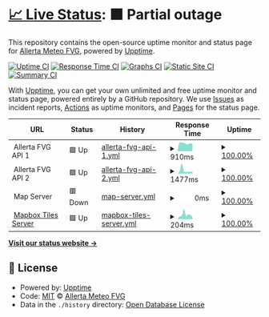 # [📈 Live Status](https://allertafvg.eu.org): <!--live status--> **🟧 Partial outage**

This repository contains the open-source uptime monitor and status page for [Allerta Meteo FVG](https://allertafvg.eu.org), powered by [Upptime](https://github.com/upptime/upptime).

[![Uptime CI](https://github.com/allertafvg/status/workflows/Uptime%20CI/badge.svg)](https://github.com/upptime/upptime/actions?query=workflow%3A%22Uptime+CI%22)
[![Response Time CI](https://github.com/allertafvg/status/workflows/Response%20Time%20CI/badge.svg)](https://github.com/upptime/upptime/actions?query=workflow%3A%22Response+Time+CI%22)
[![Graphs CI](https://github.com/allertafvg/status/workflows/Graphs%20CI/badge.svg)](https://github.com/upptime/upptime/actions?query=workflow%3A%22Graphs+CI%22)
[![Static Site CI](https://github.com/allertafvg/status/workflows/Static%20Site%20CI/badge.svg)](https://github.com/upptime/upptime/actions?query=workflow%3A%22Static+Site+CI%22)
[![Summary CI](https://github.com/allertafvg/status/workflows/Summary%20CI/badge.svg)](https://github.com/upptime/upptime/actions?query=workflow%3A%22Summary+CI%22)

With [Upptime](https://upptime.js.org), you can get your own unlimited and free uptime monitor and status page, powered entirely by a GitHub repository. We use [Issues](https://github.com/allertafvg/status/issues) as incident reports, [Actions](https://github.com/allertafvg/status/actions) as uptime monitors, and [Pages](https://allertafvg.eu.org) for the status page.

<!--start: status pages-->
<!-- This summary is generated by Upptime (https://github.com/upptime/upptime) -->
<!-- Do not edit this manually, your changes will be overwritten -->
<!-- prettier-ignore -->
| URL | Status | History | Response Time | Uptime |
| --- | ------ | ------- | ------------- | ------ |
| <img alt="" src="https://favicons.githubusercontent.com/null" height="13"> Allerta FVG API 1 | 🟩 Up | [allerta-fvg-api-1.yml](https://github.com/allertafvg/status/commits/HEAD/history/allerta-fvg-api-1.yml) | <details><summary><img alt="Response time graph" src="./graphs/allerta-fvg-api-1/response-time-week.png" height="20"> 910ms</summary><br><a href="https://status.allertafvg.eu.org/history/allerta-fvg-api-1"><img alt="Response time 921" src="https://img.shields.io/endpoint?url=https%3A%2F%2Fraw.githubusercontent.com%2Fallertafvg%2Fstatus%2FHEAD%2Fapi%2Fallerta-fvg-api-1%2Fresponse-time.json"></a><br><a href="https://status.allertafvg.eu.org/history/allerta-fvg-api-1"><img alt="24-hour response time 791" src="https://img.shields.io/endpoint?url=https%3A%2F%2Fraw.githubusercontent.com%2Fallertafvg%2Fstatus%2FHEAD%2Fapi%2Fallerta-fvg-api-1%2Fresponse-time-day.json"></a><br><a href="https://status.allertafvg.eu.org/history/allerta-fvg-api-1"><img alt="7-day response time 910" src="https://img.shields.io/endpoint?url=https%3A%2F%2Fraw.githubusercontent.com%2Fallertafvg%2Fstatus%2FHEAD%2Fapi%2Fallerta-fvg-api-1%2Fresponse-time-week.json"></a><br><a href="https://status.allertafvg.eu.org/history/allerta-fvg-api-1"><img alt="30-day response time 915" src="https://img.shields.io/endpoint?url=https%3A%2F%2Fraw.githubusercontent.com%2Fallertafvg%2Fstatus%2FHEAD%2Fapi%2Fallerta-fvg-api-1%2Fresponse-time-month.json"></a><br><a href="https://status.allertafvg.eu.org/history/allerta-fvg-api-1"><img alt="1-year response time 842" src="https://img.shields.io/endpoint?url=https%3A%2F%2Fraw.githubusercontent.com%2Fallertafvg%2Fstatus%2FHEAD%2Fapi%2Fallerta-fvg-api-1%2Fresponse-time-year.json"></a></details> | <details><summary><a href="https://status.allertafvg.eu.org/history/allerta-fvg-api-1">100.00%</a></summary><a href="https://status.allertafvg.eu.org/history/allerta-fvg-api-1"><img alt="All-time uptime 100.00%" src="https://img.shields.io/endpoint?url=https%3A%2F%2Fraw.githubusercontent.com%2Fallertafvg%2Fstatus%2FHEAD%2Fapi%2Fallerta-fvg-api-1%2Fuptime.json"></a><br><a href="https://status.allertafvg.eu.org/history/allerta-fvg-api-1"><img alt="24-hour uptime 100.00%" src="https://img.shields.io/endpoint?url=https%3A%2F%2Fraw.githubusercontent.com%2Fallertafvg%2Fstatus%2FHEAD%2Fapi%2Fallerta-fvg-api-1%2Fuptime-day.json"></a><br><a href="https://status.allertafvg.eu.org/history/allerta-fvg-api-1"><img alt="7-day uptime 100.00%" src="https://img.shields.io/endpoint?url=https%3A%2F%2Fraw.githubusercontent.com%2Fallertafvg%2Fstatus%2FHEAD%2Fapi%2Fallerta-fvg-api-1%2Fuptime-week.json"></a><br><a href="https://status.allertafvg.eu.org/history/allerta-fvg-api-1"><img alt="30-day uptime 100.00%" src="https://img.shields.io/endpoint?url=https%3A%2F%2Fraw.githubusercontent.com%2Fallertafvg%2Fstatus%2FHEAD%2Fapi%2Fallerta-fvg-api-1%2Fuptime-month.json"></a><br><a href="https://status.allertafvg.eu.org/history/allerta-fvg-api-1"><img alt="1-year uptime 100.00%" src="https://img.shields.io/endpoint?url=https%3A%2F%2Fraw.githubusercontent.com%2Fallertafvg%2Fstatus%2FHEAD%2Fapi%2Fallerta-fvg-api-1%2Fuptime-year.json"></a></details>
| <img alt="" src="https://favicons.githubusercontent.com/null" height="13"> Allerta FVG API 2 | 🟩 Up | [allerta-fvg-api-2.yml](https://github.com/allertafvg/status/commits/HEAD/history/allerta-fvg-api-2.yml) | <details><summary><img alt="Response time graph" src="./graphs/allerta-fvg-api-2/response-time-week.png" height="20"> 1477ms</summary><br><a href="https://status.allertafvg.eu.org/history/allerta-fvg-api-2"><img alt="Response time 1596" src="https://img.shields.io/endpoint?url=https%3A%2F%2Fraw.githubusercontent.com%2Fallertafvg%2Fstatus%2FHEAD%2Fapi%2Fallerta-fvg-api-2%2Fresponse-time.json"></a><br><a href="https://status.allertafvg.eu.org/history/allerta-fvg-api-2"><img alt="24-hour response time 834" src="https://img.shields.io/endpoint?url=https%3A%2F%2Fraw.githubusercontent.com%2Fallertafvg%2Fstatus%2FHEAD%2Fapi%2Fallerta-fvg-api-2%2Fresponse-time-day.json"></a><br><a href="https://status.allertafvg.eu.org/history/allerta-fvg-api-2"><img alt="7-day response time 1477" src="https://img.shields.io/endpoint?url=https%3A%2F%2Fraw.githubusercontent.com%2Fallertafvg%2Fstatus%2FHEAD%2Fapi%2Fallerta-fvg-api-2%2Fresponse-time-week.json"></a><br><a href="https://status.allertafvg.eu.org/history/allerta-fvg-api-2"><img alt="30-day response time 1146" src="https://img.shields.io/endpoint?url=https%3A%2F%2Fraw.githubusercontent.com%2Fallertafvg%2Fstatus%2FHEAD%2Fapi%2Fallerta-fvg-api-2%2Fresponse-time-month.json"></a><br><a href="https://status.allertafvg.eu.org/history/allerta-fvg-api-2"><img alt="1-year response time 1611" src="https://img.shields.io/endpoint?url=https%3A%2F%2Fraw.githubusercontent.com%2Fallertafvg%2Fstatus%2FHEAD%2Fapi%2Fallerta-fvg-api-2%2Fresponse-time-year.json"></a></details> | <details><summary><a href="https://status.allertafvg.eu.org/history/allerta-fvg-api-2">100.00%</a></summary><a href="https://status.allertafvg.eu.org/history/allerta-fvg-api-2"><img alt="All-time uptime 100.00%" src="https://img.shields.io/endpoint?url=https%3A%2F%2Fraw.githubusercontent.com%2Fallertafvg%2Fstatus%2FHEAD%2Fapi%2Fallerta-fvg-api-2%2Fuptime.json"></a><br><a href="https://status.allertafvg.eu.org/history/allerta-fvg-api-2"><img alt="24-hour uptime 100.00%" src="https://img.shields.io/endpoint?url=https%3A%2F%2Fraw.githubusercontent.com%2Fallertafvg%2Fstatus%2FHEAD%2Fapi%2Fallerta-fvg-api-2%2Fuptime-day.json"></a><br><a href="https://status.allertafvg.eu.org/history/allerta-fvg-api-2"><img alt="7-day uptime 100.00%" src="https://img.shields.io/endpoint?url=https%3A%2F%2Fraw.githubusercontent.com%2Fallertafvg%2Fstatus%2FHEAD%2Fapi%2Fallerta-fvg-api-2%2Fuptime-week.json"></a><br><a href="https://status.allertafvg.eu.org/history/allerta-fvg-api-2"><img alt="30-day uptime 100.00%" src="https://img.shields.io/endpoint?url=https%3A%2F%2Fraw.githubusercontent.com%2Fallertafvg%2Fstatus%2FHEAD%2Fapi%2Fallerta-fvg-api-2%2Fuptime-month.json"></a><br><a href="https://status.allertafvg.eu.org/history/allerta-fvg-api-2"><img alt="1-year uptime 100.00%" src="https://img.shields.io/endpoint?url=https%3A%2F%2Fraw.githubusercontent.com%2Fallertafvg%2Fstatus%2FHEAD%2Fapi%2Fallerta-fvg-api-2%2Fuptime-year.json"></a></details>
| <img alt="" src="https://favicons.githubusercontent.com/null" height="13"> Map Server | 🟥 Down | [map-server.yml](https://github.com/allertafvg/status/commits/HEAD/history/map-server.yml) | <details><summary><img alt="Response time graph" src="./graphs/map-server/response-time-week.png" height="20"> 0ms</summary><br><a href="https://status.allertafvg.eu.org/history/map-server"><img alt="Response time 3754" src="https://img.shields.io/endpoint?url=https%3A%2F%2Fraw.githubusercontent.com%2Fallertafvg%2Fstatus%2FHEAD%2Fapi%2Fmap-server%2Fresponse-time.json"></a><br><a href="https://status.allertafvg.eu.org/history/map-server"><img alt="24-hour response time 0" src="https://img.shields.io/endpoint?url=https%3A%2F%2Fraw.githubusercontent.com%2Fallertafvg%2Fstatus%2FHEAD%2Fapi%2Fmap-server%2Fresponse-time-day.json"></a><br><a href="https://status.allertafvg.eu.org/history/map-server"><img alt="7-day response time 0" src="https://img.shields.io/endpoint?url=https%3A%2F%2Fraw.githubusercontent.com%2Fallertafvg%2Fstatus%2FHEAD%2Fapi%2Fmap-server%2Fresponse-time-week.json"></a><br><a href="https://status.allertafvg.eu.org/history/map-server"><img alt="30-day response time 0" src="https://img.shields.io/endpoint?url=https%3A%2F%2Fraw.githubusercontent.com%2Fallertafvg%2Fstatus%2FHEAD%2Fapi%2Fmap-server%2Fresponse-time-month.json"></a><br><a href="https://status.allertafvg.eu.org/history/map-server"><img alt="1-year response time 3745" src="https://img.shields.io/endpoint?url=https%3A%2F%2Fraw.githubusercontent.com%2Fallertafvg%2Fstatus%2FHEAD%2Fapi%2Fmap-server%2Fresponse-time-year.json"></a></details> | <details><summary><a href="https://status.allertafvg.eu.org/history/map-server">100.00%</a></summary><a href="https://status.allertafvg.eu.org/history/map-server"><img alt="All-time uptime 100.00%" src="https://img.shields.io/endpoint?url=https%3A%2F%2Fraw.githubusercontent.com%2Fallertafvg%2Fstatus%2FHEAD%2Fapi%2Fmap-server%2Fuptime.json"></a><br><a href="https://status.allertafvg.eu.org/history/map-server"><img alt="24-hour uptime 100.00%" src="https://img.shields.io/endpoint?url=https%3A%2F%2Fraw.githubusercontent.com%2Fallertafvg%2Fstatus%2FHEAD%2Fapi%2Fmap-server%2Fuptime-day.json"></a><br><a href="https://status.allertafvg.eu.org/history/map-server"><img alt="7-day uptime 100.00%" src="https://img.shields.io/endpoint?url=https%3A%2F%2Fraw.githubusercontent.com%2Fallertafvg%2Fstatus%2FHEAD%2Fapi%2Fmap-server%2Fuptime-week.json"></a><br><a href="https://status.allertafvg.eu.org/history/map-server"><img alt="30-day uptime 100.00%" src="https://img.shields.io/endpoint?url=https%3A%2F%2Fraw.githubusercontent.com%2Fallertafvg%2Fstatus%2FHEAD%2Fapi%2Fmap-server%2Fuptime-month.json"></a><br><a href="https://status.allertafvg.eu.org/history/map-server"><img alt="1-year uptime 100.00%" src="https://img.shields.io/endpoint?url=https%3A%2F%2Fraw.githubusercontent.com%2Fallertafvg%2Fstatus%2FHEAD%2Fapi%2Fmap-server%2Fuptime-year.json"></a></details>
| <img alt="" src="https://favicons.githubusercontent.com/api.mapbox.com" height="13"> [Mapbox Tiles Server](https://api.mapbox.com/styles/v1/mapbox/streets-v11/tiles/256/) | 🟩 Up | [mapbox-tiles-server.yml](https://github.com/allertafvg/status/commits/HEAD/history/mapbox-tiles-server.yml) | <details><summary><img alt="Response time graph" src="./graphs/mapbox-tiles-server/response-time-week.png" height="20"> 204ms</summary><br><a href="https://status.allertafvg.eu.org/history/mapbox-tiles-server"><img alt="Response time 217" src="https://img.shields.io/endpoint?url=https%3A%2F%2Fraw.githubusercontent.com%2Fallertafvg%2Fstatus%2FHEAD%2Fapi%2Fmapbox-tiles-server%2Fresponse-time.json"></a><br><a href="https://status.allertafvg.eu.org/history/mapbox-tiles-server"><img alt="24-hour response time 80" src="https://img.shields.io/endpoint?url=https%3A%2F%2Fraw.githubusercontent.com%2Fallertafvg%2Fstatus%2FHEAD%2Fapi%2Fmapbox-tiles-server%2Fresponse-time-day.json"></a><br><a href="https://status.allertafvg.eu.org/history/mapbox-tiles-server"><img alt="7-day response time 204" src="https://img.shields.io/endpoint?url=https%3A%2F%2Fraw.githubusercontent.com%2Fallertafvg%2Fstatus%2FHEAD%2Fapi%2Fmapbox-tiles-server%2Fresponse-time-week.json"></a><br><a href="https://status.allertafvg.eu.org/history/mapbox-tiles-server"><img alt="30-day response time 181" src="https://img.shields.io/endpoint?url=https%3A%2F%2Fraw.githubusercontent.com%2Fallertafvg%2Fstatus%2FHEAD%2Fapi%2Fmapbox-tiles-server%2Fresponse-time-month.json"></a><br><a href="https://status.allertafvg.eu.org/history/mapbox-tiles-server"><img alt="1-year response time 205" src="https://img.shields.io/endpoint?url=https%3A%2F%2Fraw.githubusercontent.com%2Fallertafvg%2Fstatus%2FHEAD%2Fapi%2Fmapbox-tiles-server%2Fresponse-time-year.json"></a></details> | <details><summary><a href="https://status.allertafvg.eu.org/history/mapbox-tiles-server">100.00%</a></summary><a href="https://status.allertafvg.eu.org/history/mapbox-tiles-server"><img alt="All-time uptime 100.00%" src="https://img.shields.io/endpoint?url=https%3A%2F%2Fraw.githubusercontent.com%2Fallertafvg%2Fstatus%2FHEAD%2Fapi%2Fmapbox-tiles-server%2Fuptime.json"></a><br><a href="https://status.allertafvg.eu.org/history/mapbox-tiles-server"><img alt="24-hour uptime 100.00%" src="https://img.shields.io/endpoint?url=https%3A%2F%2Fraw.githubusercontent.com%2Fallertafvg%2Fstatus%2FHEAD%2Fapi%2Fmapbox-tiles-server%2Fuptime-day.json"></a><br><a href="https://status.allertafvg.eu.org/history/mapbox-tiles-server"><img alt="7-day uptime 100.00%" src="https://img.shields.io/endpoint?url=https%3A%2F%2Fraw.githubusercontent.com%2Fallertafvg%2Fstatus%2FHEAD%2Fapi%2Fmapbox-tiles-server%2Fuptime-week.json"></a><br><a href="https://status.allertafvg.eu.org/history/mapbox-tiles-server"><img alt="30-day uptime 100.00%" src="https://img.shields.io/endpoint?url=https%3A%2F%2Fraw.githubusercontent.com%2Fallertafvg%2Fstatus%2FHEAD%2Fapi%2Fmapbox-tiles-server%2Fuptime-month.json"></a><br><a href="https://status.allertafvg.eu.org/history/mapbox-tiles-server"><img alt="1-year uptime 100.00%" src="https://img.shields.io/endpoint?url=https%3A%2F%2Fraw.githubusercontent.com%2Fallertafvg%2Fstatus%2FHEAD%2Fapi%2Fmapbox-tiles-server%2Fuptime-year.json"></a></details>

<!--end: status pages-->

[**Visit our status website →**](https://allertafvg.eu.org)

## 📄 License

- Powered by: [Upptime](https://github.com/upptime/upptime)
- Code: [MIT](./LICENSE) © [Allerta Meteo FVG](https://allertafvg.eu.org)
- Data in the `./history` directory: [Open Database License](https://opendatacommons.org/licenses/odbl/1-0/)

